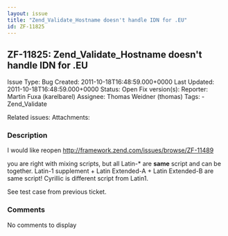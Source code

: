 ```yaml
---
layout: issue
title: "Zend_Validate_Hostname doesn't handle IDN for .EU"
id: ZF-11825
---
```


ZF-11825: Zend\_Validate\_Hostname doesn't handle IDN for .EU
-------------------------------------------------------------

 Issue Type: Bug Created: 2011-10-18T16:48:59.000+0000 Last Updated: 2011-10-18T16:48:59.000+0000 Status: Open Fix version(s): 
 Reporter:  Martin Fuxa (karelbarel)  Assignee:  Thomas Weidner (thomas)  Tags: - Zend\_Validate
 
 Related issues: 
 Attachments: 
### Description

I would like reopen <http://framework.zend.com/issues/browse/ZF-11489>

you are right with mixing scripts, but all Latin-\* are **same** script and can be together. Latin-1 supplement + Latin Extended-A + Latin Extended-B are same script! Cyrillic is different script from Latin1.

See test case from previous ticket.

 

 

### Comments

No comments to display